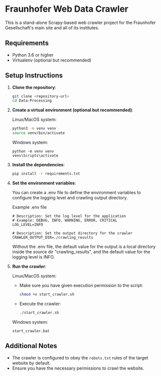# Fraunhofer Web Data Crawler

This is a stand-alone Scrapy-based web crawler project for the Fraunhofer Gesellschaft's main site and all of its institutes.

## Requirements

- Python 3.6 or higher
- Virtualenv (optional but recommended)

## Setup Instructions

1. **Clone the repository**:
    ```bash
    git clone <repository-url>
    cd Data-Processing
    ```

2. **Create a virtual environment (optional but recommended)**:

    Linux/MacOS system:
    ```bash
    python3 -m venv venv
    source venv/bin/activate 
    ```
    Windows system:
    ```batch
    python -m venv venv
    venv\Scripts\activate
    ```

3. **Install the dependencies**:
    ```bash
    pip install -r requirements.txt
    ```

4. **Set the environment variables**:

    You can create a .env file to define the environment variables to configure the logging level and crawling output directory.

    Example .env file
    ```
    # Description: Set the log level for the application
    # Example: DEBUG, INFO, WARNING, ERROR, CRITICAL
    LOG_LEVEL=INFO

    # Description: Set the output directory for the crawler
    CRAWLER_OUTPUT_DIR=./crawling_results
    ```
    
    Without the .env file, the default value for the output is a local directory inside the source dir "crawling_results", and the default value for the logging level is INFO.

5. **Run the crawler**:

    Linux/MacOS system:
    - Make sure you have given execution permission to the script:
      ```bash
      chmod +x start_crawler.sh
      ```
    - Execute the crawler:
      ```bash
      ./start_crawler.sh
      ```

    Windows system:
      ```batch
      start_crawler.bat
      ```

## Additional Notes

- The crawler is configured to obey the `robots.txt` rules of the target website by default.
- Ensure you have the necessary permissions to crawl the website.
